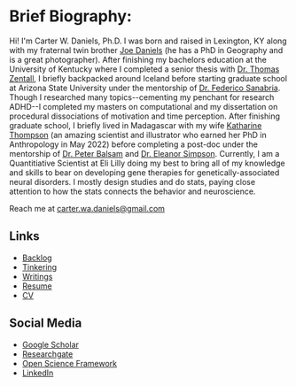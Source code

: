 # Brief Biography:

Hi! I'm Carter W. Daniels, Ph.D. I was born and raised in Lexington, KY along with my fraternal twin brother [Joe Daniels](https://www.joeadaniels.com/?fbclid=IwAR0GLdCzlIzDi4W49y7MdAPdjK7QAWvLSe8i03U4FeSQC6URh5mh-xYd-2U) (he has a PhD in Geography and is a great photographer). After finishing my bachelors education at the University of Kentucky where I completed a senior thesis with [Dr. Thomas Zentall](https://psychology.as.uky.edu/users/zentall), I briefly backpacked around Iceland before starting graduate school at Arizona State University under the mentorship of [Dr. Federico Sanabria](https://psychology.asu.edu/research/labs/basic-behavioral-processes-lab). Though I researched many topics--cementing my penchant for research ADHD--I completed my masters on computational and my dissertation on procedural dissociations of motivation and time perception. After finishing graduate school, I briefly lived in Madagascar with my wife [Katharine Thompson](https://www.katharine-thompson.com) (an amazing scientist and illustrator who earned her PhD in Anthropology in May 2022) before completing a post-doc under the mentorship of [Dr. Peter Balsam](https://psychology.columbia.edu/content/peter-balsam) and [Dr. Eleanor Simpson](https://www.columbiapsychiatry.org/profile/eleanor-simpson-phd). Currently, I am a Quantitiative Scientist at Eli Lilly doing my best to bring all of my knowledge and skills to bear on developing gene therapies for genetically-associated neural disorders. I mostly design studies and do stats, paying close attention to how the stats connects the behavior and neuroscience. 
 
Reach me at carter.wa.daniels@gmail.com

## Links

* [Backlog](backlog.md)
* [Tinkering](tinkering.md)
* [Writings](writings.md)
* [Resume](https://www.dropbox.com/scl/fi/zy3ao4xn8rgciemmbnx9p/CWDaniels_Resume.pdf?rlkey=sgy50ez38eib50tvec9myheg3&dl=0)
* [CV](https://www.dropbox.com/scl/fi/15y4v3j78dgmbtd0kwqiy/CV_newversion.pdf?rlkey=77p7xbjk98ecxdh5pg19zursx&dl=0)


## Social Media

* [Google Scholar](https://scholar.google.com/citations?user=BTGMcAoAAAAJ&hl=en&oi=ao)
* [Researchgate](https://www.researchgate.net/profile/Carter_Daniels)
* [Open Science Framework](https://osf.io/rvbd6/)
* [LinkedIn](https://www.linkedin.com/in/carter-daniels-8b516b208)

